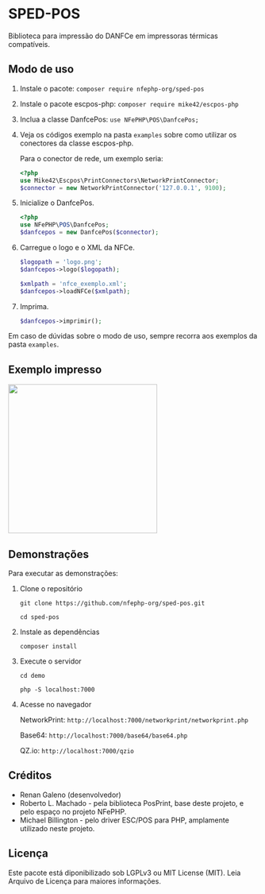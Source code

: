 # SPED-POS

Biblioteca para impressão do DANFCe em impressoras térmicas compatíveis.


## Modo de uso

1. Instale o pacote: `composer require nfephp-org/sped-pos`

2. Instale o pacote escpos-php: `composer require mike42/escpos-php`

3. Inclua a classe DanfcePos: `use NFePHP\POS\DanfcePos;`

4. Veja os códigos exemplo na pasta `examples` sobre como utilizar os conectores da classe escpos-php.

   Para o conector de rede, um exemplo seria: 

   ```php
   <?php
   use Mike42\Escpos\PrintConnectors\NetworkPrintConnector;
   $connector = new NetworkPrintConnector('127.0.0.1', 9100);
   ```

1. Inicialize o DanfcePos.

   ```php
   <?php
   use NFePHP\POS\DanfcePos;
   $danfcepos = new DanfcePos($connector);
   ```

2. Carregue o logo e o XML da NFCe.

   ```php
   $logopath = 'logo.png';
   $danfcepos->logo($logopath);
   
   $xmlpath = 'nfce_exemplo.xml';
   $danfcepos->loadNFCe($xmlpath);
   ```

3. Imprima.

   ```php
   $danfcepos->imprimir();
   ```

Em caso de dúvidas sobre o modo de uso, sempre recorra aos exemplos da pasta `examples`.


## Exemplo impresso
<img width="300" src="https://raw.githubusercontent.com/nfephp-org/sped-pos/master/demo/networkprint/networkprint.jpg">

## Demonstrações
Para executar as demonstrações:
1. Clone o repositório

   `git clone https://github.com/nfephp-org/sped-pos.git`

   `cd sped-pos`
2. Instale as dependências

   `composer install`
3. Execute o servidor

   `cd demo`

   `php -S localhost:7000`
4. Acesse no navegador

   NetworkPrint: `http://localhost:7000/networkprint/networkprint.php`

   Base64: `http://localhost:7000/base64/base64.php`

   QZ.io: `http://localhost:7000/qzio`

## Créditos
 - Renan Galeno (desenvolvedor)
 - Roberto L. Machado - pela biblioteca PosPrint, base deste projeto, e pelo espaço no projeto NFePHP.
 - Michael Billington - pelo driver ESC/POS para PHP, amplamente utilizado neste projeto.

## Licença
Este pacote está diponibilizado sob LGPLv3 ou MIT License (MIT). Leia Arquivo de Licença para maiores informações.
